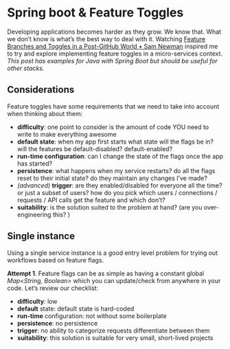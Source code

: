 # Spring boot & Feature Toggles

Developing applications becomes harder as they grow. We know that. What we don’t know is what’s the best way to deal with it. Watching [Feature Branches and Toggles in a Post-GitHub World • Sam Newman](https://www.youtube.com/watch?v=lqRQYEHAtpk) inspired me to try and explore implementing feature toggles in a micro-services context. *This post has examples for Java with Spring Boot but should be useful for other stacks.*

## Considerations

Feature toggles have some requirements that we need to take into account when thinking about them:

* **difficulty**: one point to consider is the amount of code YOU need to write to make everything awesome
* **default state**: when my app first starts what state will the flags be in? will the features be default-disabled? default-enabled?
* **run-time configuration**: can I change the state of the flags once the app has started?
* **persistence**: what happens when my service restarts? do all the flags reset to their initial state? do they maintain any changes I’ve made?
* *(advanced)* **trigger**: are they enabled/disabled for everyone all the time? or just a subset of users? how do you pick which users / connections / requests / API calls get the feature and which don’t?
* **suitability**: is the solution suited to the problem at hand? (are you over-engineering this? )

## Single instance

Using a single service instance is a good entry level problem for trying out workflows based on feature flags.

**Attempt 1**. Feature flags can be as simple as having a constant global *Map<String, Boolean>* which you can update/check from anywhere in your code. Let’s review our checklist:

* **difficulty**: low
* **default** state: default state is hard-coded
* **run-time** configuration: not without some boilerplate
* **persistence**: no persistence
* **trigger**: no ability to categorize requests differentiate between them
* **suitability**: this solution is suitable for very small, short-lived projects
    
    